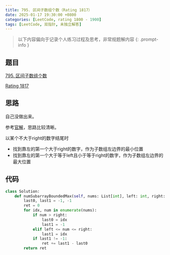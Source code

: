 ```yaml
---
title: 795. 区间子数组个数（Rating 1817）
date: 2025-01-17 19:30:00 +0800
categories: [LeetCode, rating 1800 - 1900]
tags: [LeetCode, 双指针, 未独立解答]
---
```


> 以下内容偏向于记录个人练习过程及思考，非常规题解内容
{: .prompt-info }

## 题目

[795. 区间子数组个数](https://leetcode.cn/problems/number-of-subarrays-with-bounded-maximum)

[Rating 1817](https://zerotrac.github.io/leetcode_problem_rating/#/)

## 思路

自己没做出来。

参考[官解](https://leetcode.cn/problems/number-of-subarrays-with-bounded-maximum/solutions/1986565/qu-jian-zi-shu-zu-ge-shu-by-leetcode-sol-7it1/)，思路比较清晰。

以某个不大于right的数字结尾时

- 找到靠左的第一个大于right的数字，作为子数组左边界的最小位置
- 找到靠左的第一个大于等于left且小于等于right的数字，作为子数组左边界的最大位置

## 代码

```python
class Solution:
    def numSubarrayBoundedMax(self, nums: List[int], left: int, right: int) -> int:
        last0, last1 = -1, -1
        ret = 0
        for idx, num in enumerate(nums):
            if num > right:
                last0 = idx
                last1 = -1
            elif left <= num <= right:
                last1 = idx
            if last1 != -1:
                ret += last1 - last0
        return ret
```